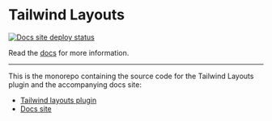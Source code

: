 # Tailwind Layouts

[![Docs site deploy status](https://api.netlify.com/api/v1/badges/e40816cc-6b6b-4ba3-abf0-a5f6adb8d82c/deploy-status)](https://app.netlify.com/sites/tw-layouts/deploys)

Read the [docs](https://tailwind-layouts.dev) for more information.

---

This is the monorepo containing the source code for the Tailwind Layouts plugin and the accompanying docs site:

- [Tailwind layouts plugin](/tailwind-layouts)
- [Docs site](/demo)
